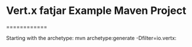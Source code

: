# Vert.x fatjar Example Maven Project
============

Starting with the archetype: mvn archetype:generate -Dfilter=io.vertx:

